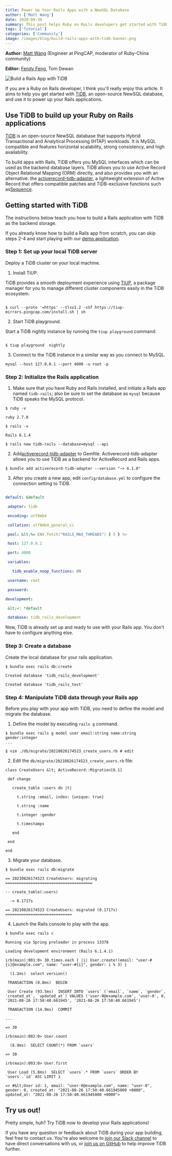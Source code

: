```yaml
---
title: Power Up Your Rails Apps with a NewSQL Database
author: ['Matt Wang']
date: 2020-09-30
summary: This post helps Ruby on Rails developers get started with TiDB and use it as the backend storage layer of Rails applications.
tags: ['Tutorial']
categories: ['Community']
image: /images/blog/build-rails-apps-with-tidb-banner.png
---
```


**Author:** [Matt Wang](https://github.com/zhongzc) (Engineer at PingCAP, moderator of Ruby-China community) 

**Editor:** [Fendy Feng](https://github.com/septemberfd), Tom Dewan

![Build a Rails App with TiDB](media/build-rails-apps-with-tidb-banner.png)

If you are a Ruby on Rails developer, I think you'll really enjoy this article. It aims to help you get started with [TiDB](https://github.com/pingcap/tidb), an open-source NewSQL database, and use it to power up your Rails applications. 

## Use TiDB to build up your Ruby on Rails applications

[TiDB](https://github.com/pingcap/tidb) is an open-source NewSQL database that supports Hybrid Transactional and Analytical Processing (HTAP) workloads. It is MySQL compatible and features horizontal scalability, strong consistency, and high availability.

To build apps with Rails, TiDB offers you MySQL interfaces which can be used as the backend database layers. TiDB allows you to use Active Record Object Relational Mapping (ORM) directly, and also provides you with an alternative: the [activerecord-tidb-adapter](https://github.com/pingcap/activerecord-tidb-adapter), a lightweight extension of Active Record that offers compatible patches and TiDB-exclusive functions such as[Sequence](https://docs.pingcap.com/tidb/stable/sql-statement-create-sequence). 

## Getting started with TiDB

The instructions below teach you how to build a Rails application with TiDB as the backend storage. 

If you already know how to build a Rails app from scratch, you can skip steps 2-4 and start playing with our [demo application](https://github.com/hooopo/rails-tidb). 

### Step 1: Set up your local TiDB server

Deploy a TiDB cluster on your local machine.

1. Install TiUP.

TiDB provides a smooth deployment experience using [TiUP](https://docs.pingcap.com/tidb/dev/tiup-overview), a package manager for you to manage different cluster components easily in the TiDB ecosystem. 

```shell

$ curl --proto '=https' --tlsv1.2 -sSf https://tiup-mirrors.pingcap.com/install.sh | sh
```

2. Start TiDB playground.

Start a TiDB nightly instance by running the `tiup playground` command:  

```shell

$ tiup playground  nightly
```

3. Connect to the TiDB instance in a similar way as you connect to MySQL.

```
mysql --host 127.0.0.1 --port 4000 -u root -p
```

### Step 2: Initialize the Rails application

1. Make sure that you have Ruby and Rails installed, and  initiate a Rails app named `tidb-rails`; also be sure to set the database as `mysql` because TiDB speaks the MySQL protocol.

```
$ ruby -v

ruby 2.7.0

$ rails -v

Rails 6.1.4

$ rails new tidb-rails --database=mysql --api
```

2. Add[activerecord-tidb-adapter](https://github.com/pingcap/activerecord-tidb-adapter) to Gemfile. Activerecord-tidb-adapter allows you to use TiDB as a backend for ActiveRecord and Rails apps.

```
$ bundle add activerecord-tidb-adapter --version "~> 6.1.0"
```

3. After you create a new app, edit `config/database.yml` to configure the connection setting to TiDB. 

```yaml

default: &default

 adapter: tidb

 encoding: utf8mb4

 collation: utf8mb4_general_ci

 pool: &lt;%= ENV.fetch("RAILS_MAX_THREADS") { 5 } %>

 host: 127.0.0.1

 port: 4000

 variables:

   tidb_enable_noop_functions: ON

 username: root

 password:

development:

 &lt;<: *default

 database: tidb_rails_development
```

Now, TiDB is already set up and ready to use with your Rails app. You don't have to configure anything else. 

### Step 3: Create a database

Create the local database for your rails application.

```
$ bundle exec rails db:create

Created database 'tidb_rails_development'

Created database 'tidb_rails_test'
```

### Step 4: Manipulate TiDB data through your Rails app

Before you play with your app with TiDB, you need to define the model and migrate the database. 

1. Define the model by executing `rails g` command.

```
$ bundle exec rails g model user email:string name:string gender:integer
...

$ vim ./db/migrate/20210826174523_create_users.rb # edit
```

2. Edit the `db/migrate/20210826174523_create_users.rb` file:

```
class CreateUsers &lt; ActiveRecord::Migration[6.1]

 def change

   create_table :users do |t|

     t.string :email, index: {unique: true}

     t.string :name

     t.integer :gender

     t.timestamps

   end

 end

end
``` 

3. Migrate your database. 

```
$ bundle exec rails db:migrate

== 20210826174523 CreateUsers: migrating ======================================

-- create_table(:users)

  -> 0.1717s

== 20210826174523 CreateUsers: migrated (0.1717s) =============================
```

4. Launch the Rails console to play with the app.

```
$ bundle exec rails c

Running via Spring preloader in process 13378

Loading development environment (Rails 6.1.4.1)

irb(main):001:0> 30.times.each { |i| User.create!(email: "user-#{i}@example.com", name: "user-#{i}", gender: i % 3) }

  (1.2ms)  select version()

 TRANSACTION (0.8ms)  BEGIN

 User Create (93.5ms)  INSERT INTO `users` (`email`, `name`, `gender`, `created_at`, `updated_at`) VALUES ('user-0@example.com', 'user-0', 0, '2021-08-26 17:50:40.661945', '2021-08-26 17:50:40.661945')

 TRANSACTION (14.9ms)  COMMIT

...

=> 30

irb(main):002:0> User.count

  (8.9ms)  SELECT COUNT(*) FROM `users`

=> 30

irb(main):003:0> User.first

 User Load (5.8ms)  SELECT `users`.* FROM `users` ORDER BY `users`.`id` ASC LIMIT 1

=> #&lt;User id: 1, email: "user-0@example.com", name: "user-0", gender: 0, created_at: "2021-08-26 17:50:40.661945000 +0000", updated_at: "2021-08-26 17:50:40.661945000 +0000">
```

## Try us out!

Pretty simple, huh? Try TiDB now to develop your Rails applications! 

If you have any question or feedback about TiDB during your app building, feel free to contact us. You're also welcome to [join our Slack channel](https://slack.tidb.io/invite?team=tidb-community&channel=sig-k8s&ref=pingcap-blog) to have direct conversations with us, or [join us on GitHub](https://github.com/pingcap/tidb) to help improve TiDB further. 
